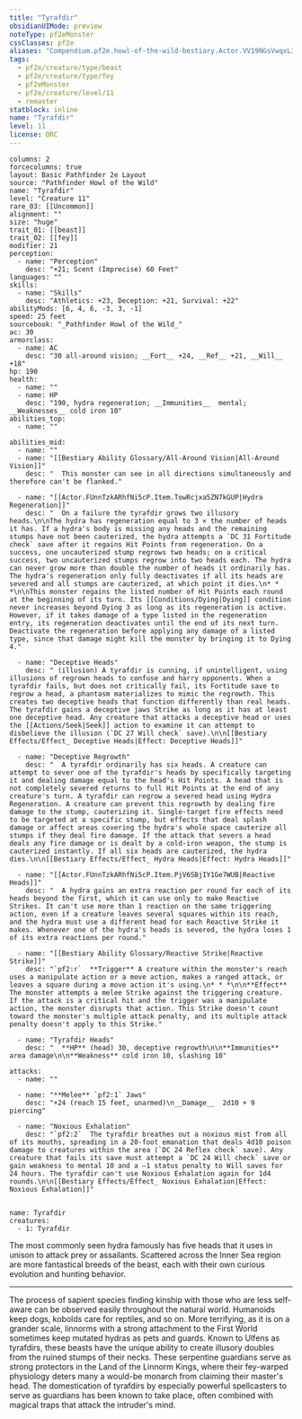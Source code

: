 ```yaml
---
title: "Tyrafdir"
obsidianUIMode: preview
noteType: pf2eMonster
cssClasses: pf2e
aliases: "Compendium.pf2e.howl-of-the-wild-bestiary.Actor.VV19NGsVwqxL3X54" 
tags:
  - pf2e/creature/type/beast
  - pf2e/creature/type/fey
  - pf2eMonster
  - pf2e/creature/level/11
  - remaster
statblock: inline
name: "Tyrafdir"
level: 11
license: ORC
---
```


```statblock
columns: 2
forcecolumns: true
layout: Basic Pathfinder 2e Layout
source: "Pathfinder Howl of the Wild"
name: "Tyrafdir"
level: "Creature 11"
rare_03: [[Uncommon]]
alignment: ""
size: "huge"
trait_01: [[beast]]
trait_02: [[fey]]
modifier: 21
perception:
  - name: "Perception"
    desc: "+21; Scent (Imprecise) 60 Feet"
languages: ""
skills:
  - name: "Skills"
    desc: "Athletics: +23, Deception: +21, Survival: +22"
abilityMods: [6, 4, 6, -3, 3, -1]
speed: 25 feet
sourcebook: "_Pathfinder Howl of the Wild_"
ac: 30
armorclass:
  - name: AC
    desc: "30 all-around vision; __Fort__ +24, __Ref__ +21, __Will__ +18"
hp: 190
health:
  - name: ""
  - name: HP
    desc: "190, hydra regeneration; __Immunities__  mental; __Weaknesses__ cold iron 10"
abilities_top:
  - name: ""

abilities_mid:
  - name: ""
  - name: "[[Bestiary Ability Glossary/All-Around Vision|All-Around Vision]]"
    desc: "  This monster can see in all directions simultaneously and therefore can't be flanked."

  - name: "[[Actor.FUnnTzkARhfNi5cP.Item.TowRcjxa5ZN7kGUP|Hydra Regeneration]]"
    desc: "  On a failure the tyrafdir grows two illusory heads.\n\nThe hydra has regeneration equal to 3 × the number of heads it has. If a hydra's body is missing any heads and the remaining stumps have not been cauterized, the hydra attempts a `DC 31 Fortitude check` save after it regains Hit Points from regeneration. On a success, one uncauterized stump regrows two heads; on a critical success, two uncauterized stumps regrow into two heads each. The hydra can never grow more than double the number of heads it ordinarily has. The hydra's regeneration only fully deactivates if all its heads are severed and all stumps are cauterized, at which point it dies.\n* * *\n\nThis monster regains the listed number of Hit Points each round at the beginning of its turn. Its [[Conditions/Dying|Dying]] condition never increases beyond Dying 3 as long as its regeneration is active. However, if it takes damage of a type listed in the regeneration entry, its regeneration deactivates until the end of its next turn. Deactivate the regeneration before applying any damage of a listed type, since that damage might kill the monster by bringing it to Dying 4."

  - name: "Deceptive Heads"
    desc: " (illusion) A tyrafdir is cunning, if unintelligent, using illusions of regrown heads to confuse and harry opponents. When a tyrafdir fails, but does not critically fail, its Fortitude save to regrow a head, a phantasm materializes to mimic the regrowth. This creates two deceptive heads that function differently than real heads. The tyrafdir gains a deceptive jaws Strike as long as it has at least one deceptive head. Any creature that attacks a deceptive head or uses the [[Actions/Seek|Seek]] action to examine it can attempt to disbelieve the illusion (`DC 27 Will check` save).\n\n[[Bestiary Effects/Effect_ Deceptive Heads|Effect: Deceptive Heads]]"

  - name: "Deceptive Regrowth"
    desc: "  A tyrafdir ordinarily has six heads. A creature can attempt to sever one of the tyrafdir's heads by specifically targeting it and dealing damage equal to the head's Hit Points. A head that is not completely severed returns to full Hit Points at the end of any creature's turn. A tyrafdir can regrow a severed head using Hydra Regeneration. A creature can prevent this regrowth by dealing fire damage to the stump, cauterizing it. Single-target fire effects need to be targeted at a specific stump, but effects that deal splash damage or affect areas covering the hydra's whole space cauterize all stumps if they deal fire damage. If the attack that severs a head deals any fire damage or is dealt by a cold-iron weapon, the stump is cauterized instantly. If all six heads are cauterized, the hydra dies.\n\n[[Bestiary Effects/Effect_ Hydra Heads|Effect: Hydra Heads]]"

  - name: "[[Actor.FUnnTzkARhfNi5cP.Item.PjV6SBjIY1Ge7WUB|Reactive Heads]]"
    desc: "  A hydra gains an extra reaction per round for each of its heads beyond the first, which it can use only to make Reactive Strikes. It can't use more than 1 reaction on the same triggering action, even if a creature leaves several squares within its reach, and the hydra must use a different head for each Reactive Strike it makes. Whenever one of the hydra's heads is severed, the hydra loses 1 of its extra reactions per round."

  - name: "[[Bestiary Ability Glossary/Reactive Strike|Reactive Strike]]"
    desc: "`pf2:r`  **Trigger** A creature within the monster's reach uses a manipulate action or a move action, makes a ranged attack, or leaves a square during a move action it's using.\n* * *\n\n**Effect** The monster attempts a melee Strike against the triggering creature. If the attack is a critical hit and the trigger was a manipulate action, the monster disrupts that action. This Strike doesn't count toward the monster's multiple attack penalty, and its multiple attack penalty doesn't apply to this Strike."

  - name: "Tyrafdir Heads"
    desc: "  **HP** (head) 30, deceptive regrowth\n\n**Immunities** area damage\n\n**Weakness** cold iron 10, slashing 10"

attacks:
  - name: ""

  - name: "**Melee** `pf2:1` Jaws"
    desc: "+24 (reach 15 feet, unarmed)\n__Damage__  2d10 + 9 piercing"

  - name: "Noxious Exhalation"
    desc: "`pf2:2`  The tyrafdir breathes out a noxious mist from all of its mouths, spreading in a 20-foot emanation that deals 4d10 poison damage to creatures within the area (`DC 24 Reflex check` save). Any creature that fails its save must attempt a `DC 24 Will check` save or gain weakness to mental 10 and a –1 status penalty to Will saves for 24 hours. The tyrafdir can't use Noxious Exhalation again for 1d4 rounds.\n\n[[Bestiary Effects/Effect_ Noxious Exhalation|Effect: Noxious Exhalation]]"
 
```

```encounter-table
name: Tyrafdir
creatures:
  - 1: Tyrafdir
```



The most commonly seen hydra famously has five heads that it uses in unison to attack prey or assailants. Scattered across the Inner Sea region are more fantastical breeds of the beast, each with their own curious evolution and hunting behavior.

* * *

The process of sapient species finding kinship with those who are less self-aware can be observed easily throughout the natural world. Humanoids keep dogs, kobolds care for reptiles, and so on. More terrifying, as it is on a grander scale, linnorms with a strong attachment to the First World sometimes keep mutated hydras as pets and guards. Known to Ulfens as tyrafdirs, these beasts have the unique ability to create illusory doubles from the ruined stumps of their necks. These serpentine guardians serve as strong protectors in the Land of the Linnorm Kings, where their fey-warped physiology deters many a would-be monarch from claiming their master's head. The domestication of tyrafdirs by especially powerful spellcasters to serve as guardians has been known to take place, often combined with magical traps that attack the intruder's mind.
